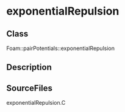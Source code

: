 # exponentialRepulsion 
## Class
Foam::pairPotentials::exponentialRepulsion

## Description

## SourceFiles
exponentialRepulsion.C

